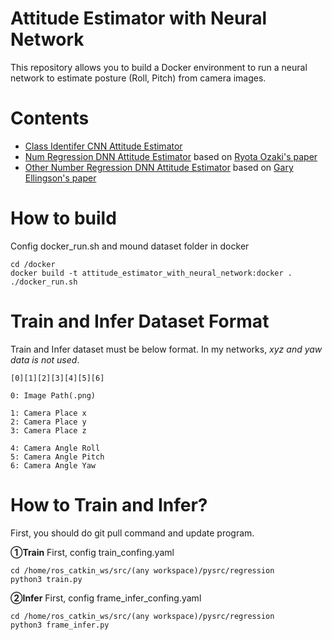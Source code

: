 # Attitude Estimator with Neural Network

This repository allows you to build a Docker environment to run a neural network to estimate posture (Roll, Pitch) from camera images.

# Contents
* [Class Identifer CNN Attitude Estimator](https://github.com/Hibiki1020/cnn_attitude_estimator)
* [Num Regression DNN Attitude Estimator](https://github.com/Hibiki1020/num_regression_attitude_estimator) based on [Ryota Ozaki's paper](https://ozakiryota.github.io/about_me/papers/icra_2021.pdf)
* [Other Number Regression DNN Attitude Estimator](https://github.com/Hibiki1020/deep_visual_gravity_vector_detection_for_unmanned_aircraft_attitude_estimation) based on [Gary Ellingson's paper](https://ieeexplore.ieee.org/document/8206443)

# How to build

Config docker_run.sh and mound dataset folder in docker

```
cd /docker
docker build -t attitude_estimator_with_neural_network:docker .
./docker_run.sh

```


# Train and Infer Dataset Format
Train and Infer dataset must be below format. In my networks, *xyz and yaw data is not used*.

```
[0][1][2][3][4][5][6]

0: Image Path(.png)

1: Camera Place x
2: Camera Place y
3: Camera Place z

4: Camera Angle Roll
5: Camera Angle Pitch
6: Camera Angle Yaw

```

# How to Train and Infer?

First, you should do git pull command and update program.

**①Train**
First, config train_confing.yaml

```
cd /home/ros_catkin_ws/src/(any workspace)/pysrc/regression
python3 train.py

```

**②Infer**
First, config frame_infer_confing.yaml

```
cd /home/ros_catkin_ws/src/(any workspace)/pysrc/regression
python3 frame_infer.py

```
